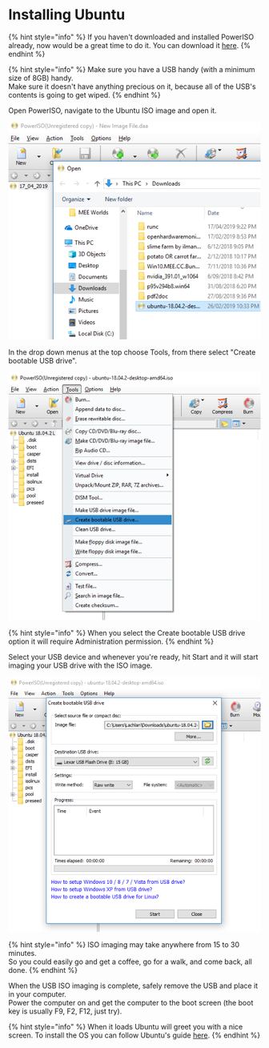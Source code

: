 # Installing Ubuntu

{% hint style="info" %}
If you haven't downloaded and installed PowerISO already, now would be a great time to do it. You can download it [here](http://www.poweriso.com/download.php).
{% endhint %}

{% hint style="info" %}
Make sure you have a USB handy \(with a minimum size of 8GB\) handy.  
Make sure it doesn't have anything precious on it, because all of the USB's contents is going to get wiped.
{% endhint %}

Open PowerISO, navigate to the Ubuntu ISO image and open it.

![](../.gitbook/assets/image.png)

In the drop down menus at the top choose Tools, from there select "Create bootable USB drive".

![](../.gitbook/assets/image%20%281%29.png)

{% hint style="info" %}
When you select the Create bootable USB drive option it will require Administration permission.
{% endhint %}

Select your USB device and whenever you're ready, hit Start and it will start imaging your USB drive with the ISO image.

![](../.gitbook/assets/image%20%282%29.png)

{% hint style="info" %}
ISO imaging may take anywhere from 15 to 30 minutes.  
So you could easily go and get a coffee, go for a walk, and come back, all done.
{% endhint %}

When the USB ISO imaging is complete, safely remove the USB and place it in your computer.  
Power the computer on and get the computer to the boot screen \(the boot key is usually F9, F2, F12, just try\).

{% hint style="info" %}
When it loads Ubuntu will greet you with a nice screen. To install the OS you can follow Ubuntu's guide [here](https://tutorials.ubuntu.com/tutorial/tutorial-install-ubuntu-desktop?_ga=2.170969696.1125512427.1555472228-939572801.1551180404#0).
{% endhint %}

